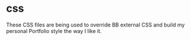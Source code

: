 # css
These CSS files are being used to override BB external CSS and build my personal Portfolio style the way I like it.
